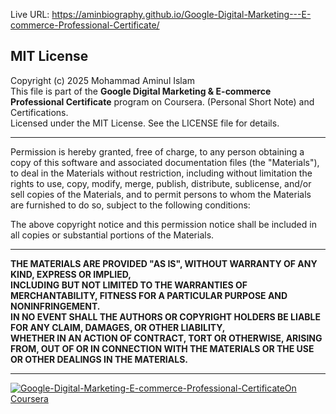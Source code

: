 
Live URL:  https://aminbiography.github.io/Google-Digital-Marketing---E-commerce-Professional-Certificate/

 
## MIT License

Copyright (c) 2025 Mohammad Aminul Islam  
This file is part of the **Google Digital Marketing & E-commerce Professional Certificate** program on Coursera. (Personal Short Note) and Certifications.  
Licensed under the MIT License. See the LICENSE file for details.

---

Permission is hereby granted, free of charge, to any person obtaining a copy of this software and associated documentation files (the "Materials"), to deal in the Materials without restriction, including without limitation the rights to use, copy, modify, merge, publish, distribute, sublicense, and/or sell copies of the Materials, and to permit persons to whom the Materials are furnished to do so, subject to the following conditions:

The above copyright notice and this permission notice shall be included in all copies or substantial portions of the Materials.

---

**THE MATERIALS ARE PROVIDED "AS IS", WITHOUT WARRANTY OF ANY KIND, EXPRESS OR IMPLIED,**  
**INCLUDING BUT NOT LIMITED TO THE WARRANTIES OF MERCHANTABILITY, FITNESS FOR A PARTICULAR PURPOSE AND NONINFRINGEMENT.**  
**IN NO EVENT SHALL THE AUTHORS OR COPYRIGHT HOLDERS BE LIABLE FOR ANY CLAIM, DAMAGES, OR OTHER LIABILITY,**  
**WHETHER IN AN ACTION OF CONTRACT, TORT OR OTHERWISE, ARISING FROM, OUT OF OR IN CONNECTION WITH THE MATERIALS OR THE USE OR OTHER DEALINGS IN THE MATERIALS.**

---
  [![Google-Digital-Marketing-E-commerce-Professional-CertificateOn Coursera](https://s3.amazonaws.com/coursera_assets/meta_images/generated/CERTIFICATE_LANDING_PAGE/CERTIFICATE_LANDING_PAGE~116E1PKCVKWR/CERTIFICATE_LANDING_PAGE~116E1PKCVKWR.jpeg)](https://s3.amazonaws.com/coursera_assets/meta_images/generated/CERTIFICATE_LANDING_PAGE/CERTIFICATE_LANDING_PAGE~116E1PKCVKWR/CERTIFICATE_LANDING_PAGE~116E1PKCVKWR.jpeg) 
